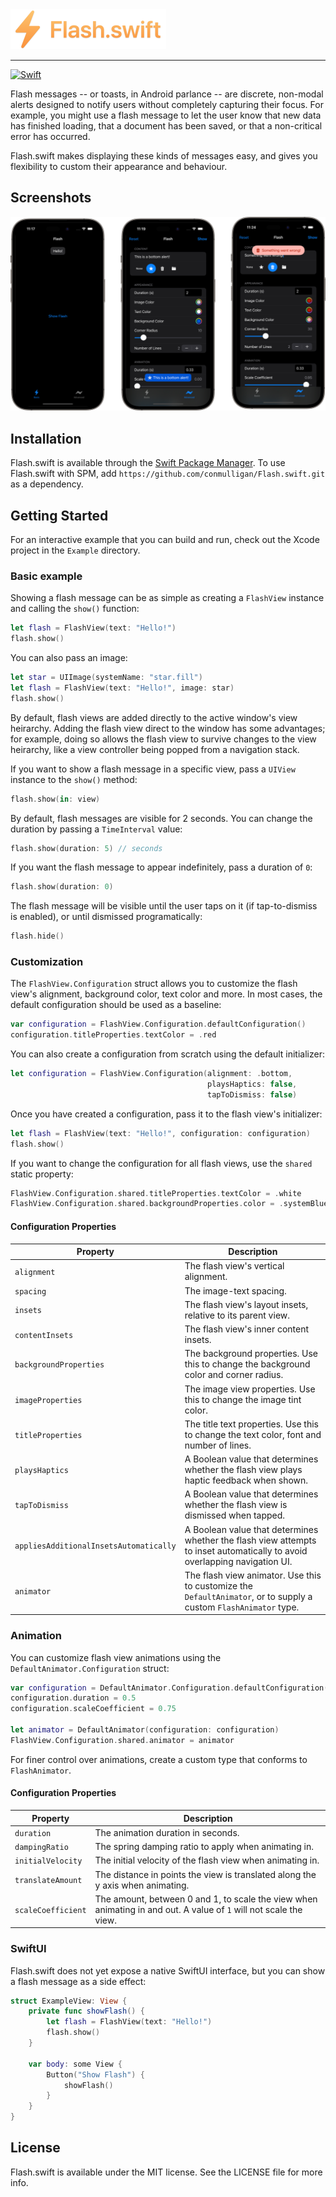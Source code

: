 <img src="https://raw.githubusercontent.com/conmulligan/Flash.swift/main/Logo.png" height="64">

-----

[![Swift](https://github.com/conmulligan/Flash.swift/actions/workflows/swift.yml/badge.svg)](https://github.com/conmulligan/Flash.swift/actions/workflows/swift.yml)

Flash messages -- or toasts, in Android parlance -- are discrete, non-modal alerts designed to notify users without completely capturing their focus. For example, you might use a flash message to let the user know that new data has finished loading, that a document has been saved, or that a non-critical error has occurred.

Flash.swift makes displaying these kinds of messages easy, and gives you flexibility to custom their appearance and behaviour.

## Screenshots

![Screensshots](https://raw.githubusercontent.com/conmulligan/Flash.swift/main/Screenshots.png)

## Installation

Flash.swift is available through the [Swift Package Manager](https://swift.org/package-manager/). To use Flash.swift with SPM, add `https://github.com/conmulligan/Flash.swift.git` as a dependency.

## Getting Started

For an interactive example that you can build and run, check out the Xcode project in the `Example` directory.

### Basic example

Showing a flash message can be as simple as creating a `FlashView` instance and calling the `show()` function:

```swift
let flash = FlashView(text: "Hello!")
flash.show()
```

You can also pass an image:

```swift
let star = UIImage(systemName: "star.fill")
let flash = FlashView(text: "Hello!", image: star)
flash.show()
```

By default, flash views are added directly to the active window's view heirarchy. Adding the flash view direct to the window has some advantages; for example, doing so allows the flash view to survive changes to the view heirarchy, like a view controller being popped from a navigation stack.

If you want to show a flash message in a specific view, pass a `UIView` instance to the `show()` method:

```swift
flash.show(in: view)
```

By default, flash messages are visible for 2 seconds. You can change the duration by passing a `TimeInterval` value:

```swift
flash.show(duration: 5) // seconds
```

If you want the flash message to appear indefinitely, pass a duration of `0`:

```swift
flash.show(duration: 0)
```

The flash message will be visible until the user taps on it (if tap-to-dismiss is enabled), or until dismissed programatically:

```swift
flash.hide()
```

### Customization

The `FlashView.Configuration` struct allows you to customize the flash view's alignment, background color, text color and more. In most cases, the default configuration should be used as a baseline:

```swift
var configuration = FlashView.Configuration.defaultConfiguration()
configuration.titleProperties.textColor = .red
```

You can also create a configuration from scratch using the default initializer:

```swift
let configuration = FlashView.Configuration(alignment: .bottom,
                                            playsHaptics: false,
                                            tapToDismiss: false)
```

Once you have created a configuration, pass it to the flash view's initializer:

```swift
let flash = FlashView(text: "Hello!", configuration: configuration)
flash.show()
```

If you want to change the configuration for all flash views, use the `shared` static property:

```swift
FlashView.Configuration.shared.titleProperties.textColor = .white
FlashView.Configuration.shared.backgroundProperties.color = .systemBlue
```

#### Configuration Properties

| Property                              | Description                                                                                                               |
|---------------------------------------|---------------------------------------------------------------------------------------------------------------------------|
| `alignment`                           | The flash view's vertical alignment.                                                                                      |
| `spacing`                             | The image-text spacing.                                                                                                   |
| `insets`                              | The flash view's layout insets, relative to its parent view.                                                              |
| `contentInsets`                       | The flash view's inner content insets.                                                                                    |
| `backgroundProperties`                | The background properties. Use this to change the background color and corner radius.                                     |
| `imageProperties`                     | The image view properties. Use this to change the image tint color.                                                       |
| `titleProperties`                     | The title text properties. Use this to change the text color, font and number of lines.                                   |
| `playsHaptics`                        | A Boolean value that determines whether the flash view plays haptic feedback when shown.                                  |
| `tapToDismiss`                        | A Boolean value that determines whether the flash view is dismissed when tapped.                                          |
| `appliesAdditionalInsetsAutomatically`| A Boolean value that determines whether the flash view attempts to inset automatically to avoid overlapping navigation UI.|                                 |
| `animator`                            | The flash view animator. Use this to customize the `DefaultAnimator`, or to supply a custom `FlashAnimator` type.         |

### Animation

You can customize flash view animations using the `DefaultAnimator.Configuration` struct:

```swift
var configuration = DefaultAnimator.Configuration.defaultConfiguration()
configuration.duration = 0.5 
configuration.scaleCoefficient = 0.75

let animator = DefaultAnimator(configuration: configuration)
FlashView.Configuration.shared.animator = animator
```

For finer control over animations, create a custom type that conforms to `FlashAnimator`.

#### Configuration Properties

| Property          | Description                                                                                                       |
|-------------------|-------------------------------------------------------------------------------------------------------------------|
| `duration`        | The animation duration in seconds.                                                                                |
| `dampingRatio`    | The spring damping ratio to apply when animating in.                                                              |
| `initialVelocity` | The initial velocity of the flash view when animating in.                                                         |
| `translateAmount` | The distance in points the view is translated along the y axis when animating.                                    |
| `scaleCoefficient`| The amount, between 0 and 1, to scale the view when animating in and out. A value of `1` will not scale the view. |

### SwiftUI

Flash.swift does not yet expose a native SwiftUI interface, but you can show a flash message as a side effect:

```swift
struct ExampleView: View {
    private func showFlash() {
        let flash = FlashView(text: "Hello!")
        flash.show()
    }

    var body: some View {
        Button("Show Flash") {
            showFlash()
        }
    }
}
```

## License

Flash.swift is available under the MIT license. See the LICENSE file for more info.
